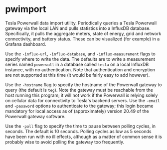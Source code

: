 pwimport
========

Tesla Powerwall data import utility.  Periodically queries a Tesla
Powerwall gateway via the local LAN and pulls statistics into a
InfluxDB database.  Specifically, it pulls the aggregate meters, state
of energy, grid and network connectivity, and battery status.  These
can be visualized (for example) in a Grafana dashboard.

Use the `-influx-url`, `-influx-database`, and `-influx-measurement`
flags to specify where to write the data.  The defaults are to write a
measurement series named `powerwall` in a database called `tesla` on a
local InfluxDB instance, with no authentication.  Note that
authentication and encryption are not supported at this time (it would
be fairly easy to add however).

Use the `-hostname` flag to specify the hostname of the Powerwall
gateway to query (the default is `teg`).  Note the gateway must be
reachable from the host running this program; it will not work if the
Powerwall is relying solely on cellular data for connectivity to
Tesla's backend servers. Use the `-email` and `-password` options to
authenticate to the gateway; this login became mandatory for local
access as of (approximately) version 20.49 of the Powerwall gateway
software.

Use the `-poll` flag to specify the time to pause between polling
cycles, in seconds.  The default is 10 seconds.  Polling cycles as low
as 5 seconds have been run with no ill effects, although as a matter
of common sense it is probably wise to avoid polling the gateway too
frequently.

